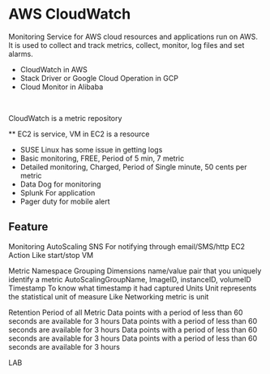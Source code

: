 
# AWS CloudWatch

Monitoring Service for AWS cloud resources and applications run on AWS. It is used to collect and track metrics, collect, monitor, log files and set alarms.

- CloudWatch in AWS 
- Stack Driver or Google Cloud Operation in GCP 
- Cloud Monitor in Alibaba
</br>

CloudWatch is a metric repository  </br>

** EC2 is service, VM in EC2 is a resource

- SUSE Linux has some issue in getting logs 
- Basic monitoring, FREE, Period of 5 min, 7 metric
- Detailed monitoring, Charged, Period of Single minute, 50 cents per metric 
- Data Dog for monitoring  
- Splunk For application
- Pager duty for mobile alert

## Feature


Monitoring
AutoScaling
SNS
For notifying through email/SMS/http 
EC2 Action
Like start/stop VM


Metric
Namespace
Grouping 
Dimensions
name/value pair that you uniquely identify a metric
AutoScalingGroupName, ImageID, instanceID, volumeID
Timestamp
To know what timestamp it had captured
Units
Unit represents the statistical unit of measure
Like Networking metric is unit


Retention Period of all Metric
Data points with a period of less than 60 seconds are available for 3 hours
Data points with a period of less than 60 seconds are available for 3 hours
Data points with a period of less than 60 seconds are available for 3 hours
Data points with a period of less than 60 seconds are available for 3 hours

LAB